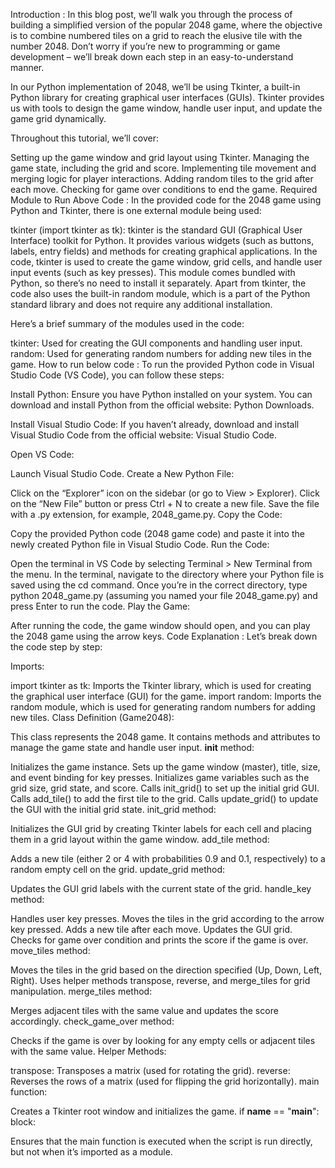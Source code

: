 Introduction :
In this blog post, we’ll walk you through the process of building a simplified version of the popular 2048 game, where the objective is to combine numbered tiles on a grid to reach the elusive tile with the number 2048. Don’t worry if you’re new to programming or game development – we’ll break down each step in an easy-to-understand manner.

In our Python implementation of 2048, we’ll be using Tkinter, a built-in Python library for creating graphical user interfaces (GUIs). Tkinter provides us with tools to design the game window, handle user input, and update the game grid dynamically.

Throughout this tutorial, we’ll cover:

Setting up the game window and grid layout using Tkinter.
Managing the game state, including the grid and score.
Implementing tile movement and merging logic for player interactions.
Adding random tiles to the grid after each move.
Checking for game over conditions to end the game.
Required Module to Run Above Code :
In the provided code for the 2048 game using Python and Tkinter, there is one external module being used:

tkinter (import tkinter as tk):
tkinter is the standard GUI (Graphical User Interface) toolkit for Python.
It provides various widgets (such as buttons, labels, entry fields) and methods for creating graphical applications.
In the code, tkinter is used to create the game window, grid cells, and handle user input events (such as key presses).
This module comes bundled with Python, so there’s no need to install it separately.
Apart from tkinter, the code also uses the built-in random module, which is a part of the Python standard library and does not require any additional installation.

Here’s a brief summary of the modules used in the code:

tkinter: Used for creating the GUI components and handling user input.
random: Used for generating random numbers for adding new tiles in the game.
How to run below code :
To run the provided Python code in Visual Studio Code (VS Code), you can follow these steps:

Install Python: Ensure you have Python installed on your system. You can download and install Python from the official website: Python Downloads.

Install Visual Studio Code: If you haven’t already, download and install Visual Studio Code from the official website: Visual Studio Code.

Open VS Code:

Launch Visual Studio Code.
Create a New Python File:

Click on the “Explorer” icon on the sidebar (or go to View > Explorer).
Click on the “New File” button or press Ctrl + N to create a new file.
Save the file with a .py extension, for example, 2048_game.py.
Copy the Code:

Copy the provided Python code (2048 game code) and paste it into the newly created Python file in Visual Studio Code.
Run the Code:

Open the terminal in VS Code by selecting Terminal > New Terminal from the menu.
In the terminal, navigate to the directory where your Python file is saved using the cd command.
Once you’re in the correct directory, type python 2048_game.py (assuming you named your file 2048_game.py) and press Enter to run the code.
Play the Game:

After running the code, the game window should open, and you can play the 2048 game using the arrow keys.
Code Explanation :
Let’s break down the code step by step:

Imports:

import tkinter as tk: Imports the Tkinter library, which is used for creating the graphical user interface (GUI) for the game.
import random: Imports the random module, which is used for generating random numbers for adding new tiles.
Class Definition (Game2048):

This class represents the 2048 game. It contains methods and attributes to manage the game state and handle user input.
__init__ method:

Initializes the game instance.
Sets up the game window (master), title, size, and event binding for key presses.
Initializes game variables such as the grid size, grid state, and score.
Calls init_grid() to set up the initial grid GUI.
Calls add_tile() to add the first tile to the grid.
Calls update_grid() to update the GUI with the initial grid state.
init_grid method:

Initializes the GUI grid by creating Tkinter labels for each cell and placing them in a grid layout within the game window.
add_tile method:

Adds a new tile (either 2 or 4 with probabilities 0.9 and 0.1, respectively) to a random empty cell on the grid.
update_grid method:

Updates the GUI grid labels with the current state of the grid.
handle_key method:

Handles user key presses.
Moves the tiles in the grid according to the arrow key pressed.
Adds a new tile after each move.
Updates the GUI grid.
Checks for game over condition and prints the score if the game is over.
move_tiles method:

Moves the tiles in the grid based on the direction specified (Up, Down, Left, Right).
Uses helper methods transpose, reverse, and merge_tiles for grid manipulation.
merge_tiles method:

Merges adjacent tiles with the same value and updates the score accordingly.
check_game_over method:

Checks if the game is over by looking for any empty cells or adjacent tiles with the same value.
Helper Methods:

transpose: Transposes a matrix (used for rotating the grid).
reverse: Reverses the rows of a matrix (used for flipping the grid horizontally).
main function:

Creates a Tkinter root window and initializes the game.
if __name__ == "__main__": block:

Ensures that the main function is executed when the script is run directly, but not when it’s imported as a module.
